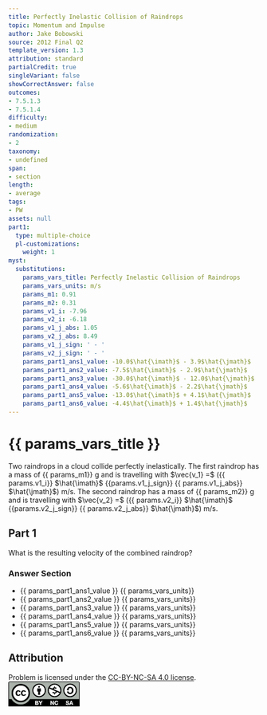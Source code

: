 ```yaml
---
title: Perfectly Inelastic Collision of Raindrops
topic: Momentum and Impulse
author: Jake Bobowski
source: 2012 Final Q2
template_version: 1.3
attribution: standard
partialCredit: true
singleVariant: false
showCorrectAnswer: false
outcomes:
- 7.5.1.3
- 7.5.1.4
difficulty:
- medium
randomization:
- 2
taxonomy:
- undefined
span:
- section
length:
- average
tags:
- PW
assets: null
part1:
  type: multiple-choice
  pl-customizations:
    weight: 1
myst:
  substitutions:
    params_vars_title: Perfectly Inelastic Collision of Raindrops
    params_vars_units: m/s
    params_m1: 0.91
    params_m2: 0.31
    params_v1_i: -7.96
    params_v2_i: -6.18
    params_v1_j_abs: 1.05
    params_v2_j_abs: 8.49
    params_v1_j_sign: ' - '
    params_v2_j_sign: ' - '
    params_part1_ans1_value: -10.0$\hat{\imath}$ - 3.9$\hat{\jmath}$
    params_part1_ans2_value: -7.5$\hat{\imath}$ - 2.9$\hat{\jmath}$
    params_part1_ans3_value: -30.0$\hat{\imath}$ - 12.0$\hat{\jmath}$
    params_part1_ans4_value: -5.6$\hat{\imath}$ - 2.2$\hat{\jmath}$
    params_part1_ans5_value: -13.0$\hat{\imath}$ + 4.1$\hat{\jmath}$
    params_part1_ans6_value: -4.4$\hat{\imath}$ + 1.4$\hat{\jmath}$
---
```

# {{ params_vars_title }}
Two raindrops in a cloud collide perfectly inelastically. The first raindrop has a mass of {{ params_m1}} g and is travelling with $\vec{v_1} =$ ({{ params.v1_i}} $\hat{\imath}$ {{params.v1_j_sign}} {{ params.v1_j_abs}} $\hat{\jmath}$) m/s.
The second raindrop has a mass of {{ params_m2}} g and is travelling with $\vec{v_2} =$ ({{ params.v2_i}} $\hat{\imath}$ {{params.v2_j_sign}} {{ params.v2_j_abs}} $\hat{\jmath}$) m/s.

## Part 1

What is the resulting velocity of the combined raindrop?

### Answer Section

- {{ params_part1_ans1_value }} {{ params_vars_units}}
- {{ params_part1_ans2_value }} {{ params_vars_units}}
- {{ params_part1_ans3_value }} {{ params_vars_units}}
- {{ params_part1_ans4_value }} {{ params_vars_units}}
- {{ params_part1_ans5_value }} {{ params_vars_units}}
- {{ params_part1_ans6_value }} {{ params_vars_units}}

## Attribution

Problem is licensed under the [CC-BY-NC-SA 4.0 license](https://creativecommons.org/licenses/by-nc-sa/4.0/).<br> ![The Creative Commons 4.0 license requiring attribution-BY, non-commercial-NC, and share-alike-SA license.](https://raw.githubusercontent.com/firasm/bits/master/by-nc-sa.png)